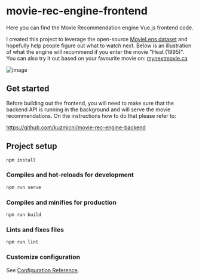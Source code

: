 # movie-rec-engine-frontend

Here you can find the Movie Recommendation engine Vue.js frontend code. 

I created this project to leverage the open-source [MovieLens dataset](https://grouplens.org/datasets/movielens/) and hopefully help people figure out what to watch next. Below is an illustration of what the engine will recommend if you enter the movie "Heat (1995)". You can also try it out based on your favourite movie on: [mynextmovie.ca](https://mynextmovie.ca)  

![image](https://user-images.githubusercontent.com/26292532/128757396-9f10b632-dbbf-4b7e-a431-cd308cc08c54.png)


## Get started

Before building out the frontend, you will need to make sure that the backend API is running in the background and will serve the movie recommendations. On the instructions how to do that please refer to: 

https://github.com/kuzmicni/movie-rec-engine-backend


## Project setup
```
npm install
```

### Compiles and hot-reloads for development
```
npm run serve
```

### Compiles and minifies for production
```
npm run build
```

### Lints and fixes files
```
npm run lint
```

### Customize configuration
See [Configuration Reference](https://cli.vuejs.org/config/).
